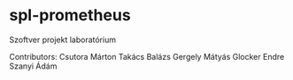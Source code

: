 # spl-prometheus
Szoftver projekt laboratórium

Contributors:
Csutora Márton
Takács Balázs
Gergely Mátyás
Glocker Endre
Szanyi Ádám
